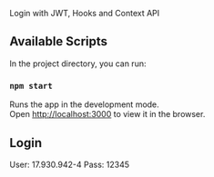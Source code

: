 Login with JWT, Hooks and Context API

## Available Scripts

In the project directory, you can run:

### `npm start`

Runs the app in the development mode.<br>
Open [http://localhost:3000](http://localhost:3000) to view it in the browser.

## Login
User: 17.930.942-4 
Pass: 12345
